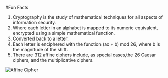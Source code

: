 #Fun Facts

1. Cryptography is the study of mathematical techniques for all aspects of information security.
2. Where each letter in an alphabet is mapped to its numeric equivalent, encrypted using a simple mathematical function.
3. Converted back to a letter.
4. Each letter is enciphered with the function (ax + b) mod 26, where b is the magnitude of the shift.
5. There are 312 affine ciphers include, as special cases,the 26 Caesar ciphers, and the multiplicative ciphers.

![Affine Cipher](https://encrypted-tbn0.gstatic.com/images?q=tbn:ANd9GcQNgze5Aw-2LpxxwTMm-hDrbq456_TSWV83xLk8LbyRp4XX0FY96MTzZ85xoqFAZi3yszk:https://wikimedia.org/api/rest_v1/media/math/render/svg/ba80ffe8dac20665a2434f43328e3efc432c7938&usqp=CAU)
